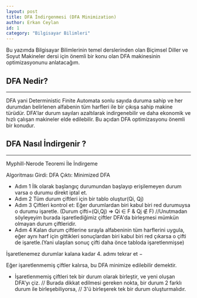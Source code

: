 ```yaml
---
layout: post
title: DFA İndirgenmesi (DFA Minimization)
author: Erkan Ceylan
id: 1
category: "Bilgisayar Bilimleri"
---
```


Bu yazımda Bilgisayar Bilimlerinin temel derslerinden olan Biçimsel Diller ve Soyut Makineler dersi için önemli bir konu olan DFA makinesinin optimizasyonunu anlatacağım.

## DFA Nedir?
-----

DFA yani Deterministic Finite Automata sonlu sayıda duruma sahip ve her durumdan belirlenen alfabenin tüm harfleri ile bir çıkışa sahip makine türüdür. DFA'lar durum sayıları azaltılarak indirgenebilir ve daha ekonomik ve hızlı çalışan makineler elde edilebilir. Bu açıdan DFA optimizasyonu önemli bir konudur.

## DFA Nasıl İndirgenir ?
-----

Myphill-Nerode Teoremi İle İndirgeme

Algoritması
Girdi:	DFA
Çıktı:	Minimized DFA

* Adım 1	İlk olarak başlangıç durumundan başlayıp erişilemeyen durum varsa o durumu direkt iptal et.
* Adım 2  Tüm durum çiftleri için bir tablo oluştur(Qi, Qj)
* Adım 3	Çiftleri kontrol et: Eğer durumlardan biri kabul biri red durumuysa o durumu işaretle.
(Durum çifti=(Qi,Qj) => Qi ∈ F & Qj ∉ F)
//Unutmadan söyleyeyim burada işaretlediğimiz çiftler DFA'da birleşmesi mümkün olmayan durum çiftleridir.
* Adım 4	Kalan durum çiftlerine sırayla alfabeninin tüm harflerini uygula, eğer aynı harf için gittikleri
sonuçlardan biri kabul biri red çıkarsa o çifti de işaretle.(Yani ulaşılan sonuç çifti daha önce tabloda
işaretlenmişse)

İşaretlenemez durumlar kalana kadar 4. adımı tekrar et −

Eğer işaretlenmemiş çiftler kalırsa, bu DFA minimize edilebilir demektir.

*	İşaretlenmemiş çiftleri tek bir durum olarak birleştir, ve yeni oluşan DFA'yı çiz.
// Burada dikkat edilmesi gereken nokta, bir durum 2 farklı durum ile birleşebiliyorsa,
// 3'ü birleşerek tek bir durum oluşturmalıdır.
